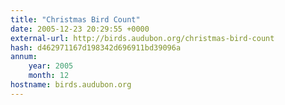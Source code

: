 ```yaml
---
title: "Christmas Bird Count"
date: 2005-12-23 20:29:55 +0000
external-url: http://birds.audubon.org/christmas-bird-count
hash: d462971167d198342d696911bd39096a
annum:
    year: 2005
    month: 12
hostname: birds.audubon.org
---
```



